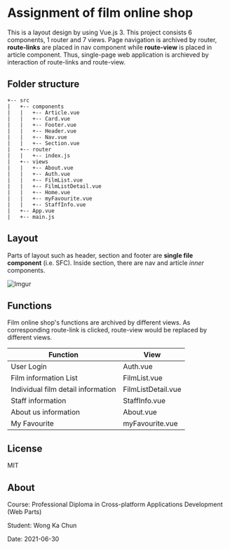 # Assignment of film online shop

   This is a layout design by using Vue.js 3. This project consists 6 components, 1 router and 7 views. Page navigation is archived by router, **route-links** are placed in nav component while **route-view** is placed in article component. Thus, single-page web application is archieved by interaction of route-links and route-view.

## Folder structure

```
+-- src
|   +-- components
|   |   +-- Article.vue
|   |   +-- Card.vue
|   |   +-- Footer.vue
|   |   +-- Header.vue
|   |   +-- Nav.vue
|   |   +-- Section.vue
|   +-- router
|   |   +-- index.js
|   +-- views
|   |   +-- About.vue
|   |   +-- Auth.vue
|   |   +-- FilmList.vue
|   |   +-- FilmListDetail.vue
|   |   +-- Home.vue
|   |   +-- myFavourite.vue
|   |   +-- StaffInfo.vue
|   +-- App.vue
|   +-- main.js

```

## Layout
Parts of layout such as header, section and footer are **single file component** (i.e. SFC). Inside section, there are nav and article *inner* components.

![Imgur](https://i.imgur.com/8VeSddn.png)

## Functions

Film online shop's functions are archived by different views. As corresponding route-link is clicked, route-view would be replaced by different views.

| Function | View |
| ------ | ------ |
| User Login | Auth.vue |
| Film information List | FilmList.vue |
| Individual film detail information | FilmListDetail.vue |
| Staff information | StaffInfo.vue |
| About us information | About.vue |
| My Favourite | myFavourite.vue |


## License

MIT

## About

Course: Professional Diploma in Cross-platform Applications Development (Web Parts)

Student: Wong Ka Chun

Date: 2021-06-30
